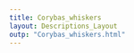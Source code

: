 ```yaml
---
title: Corybas_whiskers
layout: Descriptions_Layout 
outp: "Corybas_whiskers.html"
---
```



